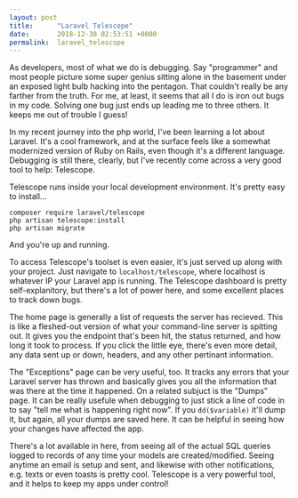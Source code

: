 ```yaml
---
layout: post
title:      "Laravel Telescope"
date:       2018-12-30 02:53:51 +0000
permalink:  laravel_telescope
---
```



As developers, most of what we do is debugging. Say "programmer" and most people picture some super genius sitting alone in the basement under an exposed light bulb hacking into the pentagon. That couldn't really be any farther from the truth. For me, at least, it seems that all I do is iron out bugs in my code. Solving one bug just ends up leading me to three others. It keeps me out of trouble I guess!

In my recent journey into the php world, I've been learning a lot about Laravel. It's a cool framework, and at the surface feels like a somewhat modernized version of Ruby on Rails, even though it's a different language. Debugging is still there, clearly, but I've recently come across a very good tool to help: Telescope.

Telescope runs inside your local development environment. It's pretty easy to install...
```
composer require laravel/telescope
php artisan telescope:install
php artisan migrate
```
And you're up and running. 

To access Telescope's toolset is even easier, it's just served up along with your project. Just navigate to ```localhost/telescope```, where localhost is whatever IP your Laravel app is running. The Telescope dashboard is pretty self-explanitory, but there's a lot of power here, and some excellent places to track down bugs.

The home page is generally a list of requests the server has recieved. This is like a fleshed-out version of what your command-line server is spitting out. It gives you the endpoint that's been hit, the status returned, and how long it took to process. If you click the little eye, there's even more detail, any data sent up or down, headers, and any other pertinant information.

The "Exceptions" page can be very useful, too. It tracks any errors that your Laravel server has thrown and basically gives you all the information that was there at the time it happened. On a related subjuct is the "Dumps" page. It can be really usefule when debugging to just stick a line of code in to say "tell me what is happening right now". If you ```dd($variable)``` it'll dump it, but again, all your dumps are saved here. It can be helpful in seeing how your changes have affected the app.

There's a lot available in here, from seeing all of the actual SQL queries logged to records of any time your models are created/modified. Seeing anytime an email is setup and sent, and likewise with other notifications, e.g. texts or even toasts is pretty cool. Telescope is a very powerful tool, and it helps to keep my apps under control!

